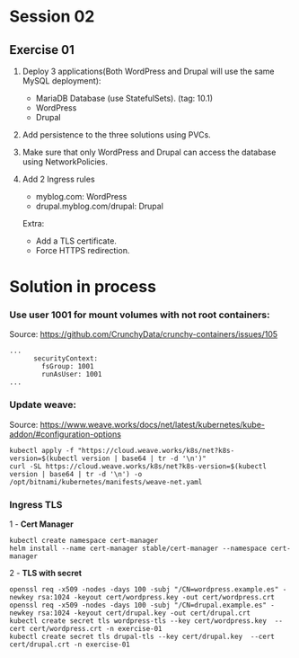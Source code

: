 # Session 02

## Exercise 01

1. Deploy 3 applications(Both WordPress and Drupal will use the same MySQL deployment):
	* MariaDB Database (use StatefulSets). (tag: 10.1)
	* WordPress
	* Drupal

2. Add persistence to the three solutions using PVCs.

3. Make sure that only WordPress and Drupal can access the database using NetworkPolicies.

4. Add 2 Ingress rules
	* myblog.com: WordPress
	* drupal.myblog.com/drupal: Drupal
   
   Extra:
	* Add a TLS certificate.
	* Force HTTPS redirection.

# Solution in process

### Use user 1001 for mount volumes with not root containers:

Source: https://github.com/CrunchyData/crunchy-containers/issues/105

```
...
      securityContext:
        fsGroup: 1001
        runAsUser: 1001
...
```

### Update weave:

Source: https://www.weave.works/docs/net/latest/kubernetes/kube-addon/#configuration-options

```
kubectl apply -f "https://cloud.weave.works/k8s/net?k8s-version=$(kubectl version | base64 | tr -d '\n')"
curl -SL https://cloud.weave.works/k8s/net?k8s-version=$(kubectl version | base64 | tr -d '\n') -o /opt/bitnami/kubernetes/manifests/weave-net.yaml
```

### Ingress TLS

1 - **Cert Manager**

```
kubectl create namespace cert-manager
helm install --name cert-manager stable/cert-manager --namespace cert-manager
```

2 - **TLS with secret**

```
openssl req -x509 -nodes -days 100 -subj "/CN=wordpress.example.es" -newkey rsa:1024 -keyout cert/wordpress.key -out cert/wordpress.crt
openssl req -x509 -nodes -days 100 -subj "/CN=drupal.example.es" -newkey rsa:1024 -keyout cert/drupal.key -out cert/drupal.crt
kubectl create secret tls wordpress-tls --key cert/wordpress.key  --cert cert/wordpress.crt -n exercise-01
kubectl create secret tls drupal-tls --key cert/drupal.key  --cert cert/drupal.crt -n exercise-01
```
